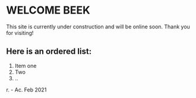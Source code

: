 # WELCOME **BEEK**

This site is currently under construction and will be online soon. Thank you for visiting!

## Here is an ordered list:

1.  Item one
2.  Two
3.  ..



r. - Ac. Feb 2021
